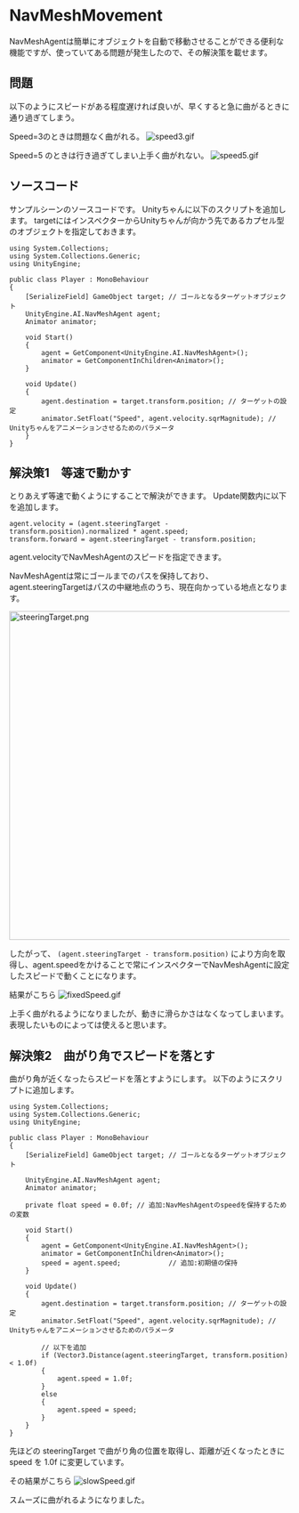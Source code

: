 # NavMeshMovement

NavMeshAgentは簡単にオブジェクトを自動で移動させることができる便利な機能ですが、使っていてある問題が発生したので、その解決策を載せます。

## 問題
以下のようにスピードがある程度遅ければ良いが、早くすると急に曲がるときに通り過ぎてしまう。

Speed=3のときは問題なく曲がれる。
![speed3.gif](https://qiita-image-store.s3.ap-northeast-1.amazonaws.com/0/260272/4aa22787-d174-071f-c835-a8bc864be0b8.gif)

Speed=5 のときは行き過ぎてしまい上手く曲がれない。
![speed5.gif](https://qiita-image-store.s3.ap-northeast-1.amazonaws.com/0/260272/42448425-616e-bff4-38c3-4540917fdea3.gif)

## ソースコード
サンプルシーンのソースコードです。
Unityちゃんに以下のスクリプトを追加します。
targetにはインスペクターからUnityちゃんが向かう先であるカプセル型のオブジェクトを指定しておきます。

```
using System.Collections;
using System.Collections.Generic;
using UnityEngine;

public class Player : MonoBehaviour
{
    [SerializeField] GameObject target; // ゴールとなるターゲットオブジェクト
    UnityEngine.AI.NavMeshAgent agent;
    Animator animator;

    void Start()
    {
        agent = GetComponent<UnityEngine.AI.NavMeshAgent>();
        animator = GetComponentInChildren<Animator>();
    }

    void Update()
    {
        agent.destination = target.transform.position; // ターゲットの設定
        animator.SetFloat("Speed", agent.velocity.sqrMagnitude); // Unityちゃんをアニメーションさせるためのパラメータ
    }
}
```


## 解決策1　等速で動かす
とりあえず等速で動くようにすることで解決ができます。
Update関数内に以下を追加します。

```
agent.velocity = (agent.steeringTarget - transform.position).normalized * agent.speed;
transform.forward = agent.steeringTarget - transform.position;
```
agent.velocityでNavMeshAgentのスピードを指定できます。

NavMeshAgentは常にゴールまでのパスを保持しており、
agent.steeringTargetはパスの中継地点のうち、現在向かっている地点となります。

<img width="591" alt="steeringTarget.png" src="https://qiita-image-store.s3.ap-northeast-1.amazonaws.com/0/260272/f14a8700-5126-9c7f-fbc9-2445a36c9018.png">


したがって、
`(agent.steeringTarget - transform.position)`
により方向を取得し、agent.speedをかけることで常にインスペクターでNavMeshAgentに設定したスピードで動くことになります。



結果がこちら
![fixedSpeed.gif](https://qiita-image-store.s3.ap-northeast-1.amazonaws.com/0/260272/475f0f18-013a-0373-208b-f00702b76146.gif)


上手く曲がれるようになりましたが、動きに滑らかさはなくなってしまいます。表現したいものによっては使えると思います。

## 解決策2　曲がり角でスピードを落とす
曲がり角が近くなったらスピードを落とすようにします。
以下のようにスクリプトに追加します。

```
using System.Collections;
using System.Collections.Generic;
using UnityEngine;

public class Player : MonoBehaviour
{
    [SerializeField] GameObject target; // ゴールとなるターゲットオブジェクト
    
    UnityEngine.AI.NavMeshAgent agent;
    Animator animator;
    
    private float speed = 0.0f; // 追加:NavMeshAgentのspeedを保持するための変数
    
    void Start()
    {
        agent = GetComponent<UnityEngine.AI.NavMeshAgent>();
        animator = GetComponentInChildren<Animator>();
        speed = agent.speed;            // 追加:初期値の保持
    }

    void Update()
    {
        agent.destination = target.transform.position; // ターゲットの設定
        animator.SetFloat("Speed", agent.velocity.sqrMagnitude); // Unityちゃんをアニメーションさせるためのパラメータ

        // 以下を追加
        if (Vector3.Distance(agent.steeringTarget, transform.position) < 1.0f)
        {
            agent.speed = 1.0f;
        }
        else
        {
            agent.speed = speed;
        }
    }
}
```

先ほどの steeringTarget で曲がり角の位置を取得し、距離が近くなったときに speed を 1.0f に変更しています。


その結果がこちら
![slowSpeed.gif](https://qiita-image-store.s3.ap-northeast-1.amazonaws.com/0/260272/0ac1fc8c-8cdb-ca08-1f34-7e6a9dd900fa.gif)

スムーズに曲がれるようになりました。


